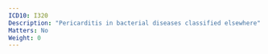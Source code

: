```yaml
---
ICD10: I320
Description: "Pericarditis in bacterial diseases classified elsewhere"
Matters: No
Weight: 0
---
```


